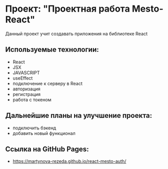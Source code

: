 # Проект: "Проектная работа Mesto-React"

Данный проект учит создавать приложения на библиотеке React

## Используемые технологии:

- React
- JSX
- JAVASCRIPT
- useEffect
- подключение к серверу в React
- авторизация
- регистрация
- работа с токеном

## Дальнейшие планы на улучшение проекта:

- подключить бэкенд
- добавить новый функционал

## Ссылка на GitHub Pages:

- https://martynova-rezeda.github.io/react-mesto-auth/
